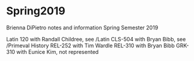 # Spring2019

Brienna DiPietro notes and information Spring Semester 2019

Latin 120 with Randall Childree, see /Latin
CLS-504 with Bryan Bibb, see /Primeval History
REL-252 with Tim Wardle
REL-310 with Bryan Bibb
GRK-310 with Eunice Kim, not represented
